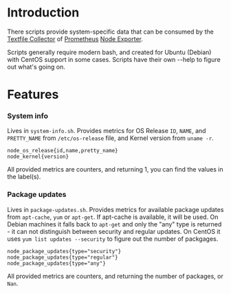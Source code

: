 # Introduction

There scripts provide system-specific data that can be consumed by the [Textfile Collector](https://github.com/prometheus/node_exporter/blob/master/README.md#textfile-collector) of [Prometheus](https://prometheus.io) [Node Exporter](https://github.com/prometheus/node_exporter).

Scripts generally require modern bash, and created for Ubuntu (Debian) with CentOS support in some cases. Scripts have their own --help to figure out what's going on.

# Features

### System info
Lives in `system-info.sh`. Provides metrics for OS Release `ID`, `NAME`, and `PRETTY_NAME` from `/etc/os-release` file, and Kernel version from `uname -r`.
```
node_os_release{id,name,pretty_name}
node_kernel{version}
```
All provided metrics are counters, and returning 1, you can find the values in the label(s).

### Package updates
Lives in `package-updates.sh`. Provides metrics for available package updates from `apt-cache`, `yum` or `apt-get`.
If apt-cache is available, it will be used. On Debian machines it falls back to `apt-get` and only the "any" type is returned - it can not distinguish between security and regular updates.
On CentOS it uses `yum list updates --security` to figure out the number of packgages.

```
node_package_updates{type="security"}
node_package_updates{type="regular"}
node_package_updates{type="any"}
```
All provided metrics are counters, and returning the number of packages, or `Nan`.

